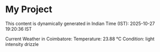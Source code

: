 # My Project

This content is dynamically generated in Indian Time (IST): 2025-10-27 19:20:36 IST


Current Weather in Coimbatore:
Temperature: 23.88 °C
Condition: light intensity drizzle

